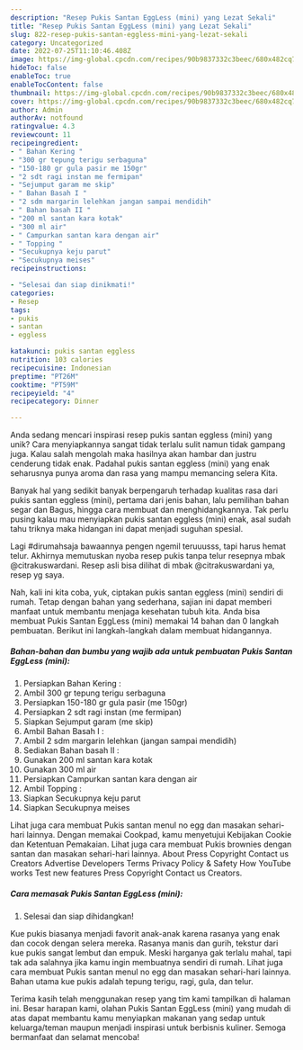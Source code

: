 ```yaml
---
description: "Resep Pukis Santan EggLess (mini) yang Lezat Sekali"
title: "Resep Pukis Santan EggLess (mini) yang Lezat Sekali"
slug: 822-resep-pukis-santan-eggless-mini-yang-lezat-sekali
category: Uncategorized
date: 2022-07-25T11:10:46.408Z
image: https://img-global.cpcdn.com/recipes/90b9837332c3beec/680x482cq70/pukis-santan-eggless-mini-foto-resep-utama.jpg
hideToc: false
enableToc: true
enableTocContent: false
thumbnail: https://img-global.cpcdn.com/recipes/90b9837332c3beec/680x482cq70/pukis-santan-eggless-mini-foto-resep-utama.jpg
cover: https://img-global.cpcdn.com/recipes/90b9837332c3beec/680x482cq70/pukis-santan-eggless-mini-foto-resep-utama.jpg
author: Admin
authorAv: notfound
ratingvalue: 4.3
reviewcount: 11
recipeingredient:
- " Bahan Kering "
- "300 gr tepung terigu serbaguna"
- "150-180 gr gula pasir me 150gr"
- "2 sdt ragi instan me fermipan"
- "Sejumput garam me skip"
- " Bahan Basah I "
- "2 sdm margarin lelehkan jangan sampai mendidih"
- " Bahan basah II "
- "200 ml santan kara kotak"
- "300 ml air"
- " Campurkan santan kara dengan air"
- " Topping "
- "Secukupnya keju parut"
- "Secukupnya meises"
recipeinstructions:

- "Selesai dan siap dinikmati!"
categories:
- Resep
tags:
- pukis
- santan
- eggless

katakunci: pukis santan eggless 
nutrition: 103 calories
recipecuisine: Indonesian
preptime: "PT26M"
cooktime: "PT59M"
recipeyield: "4"
recipecategory: Dinner

---
```





Anda sedang mencari inspirasi resep pukis santan eggless (mini) yang unik? Cara menyiapkannya sangat tidak terlalu sulit namun tidak gampang juga. Kalau salah mengolah maka hasilnya akan hambar dan justru cenderung tidak enak. Padahal pukis santan eggless (mini) yang enak seharusnya punya aroma dan rasa yang mampu memancing selera Kita.





Banyak hal yang sedikit banyak berpengaruh terhadap kualitas rasa dari pukis santan eggless (mini), pertama dari jenis bahan, lalu pemilihan bahan segar dan Bagus, hingga cara membuat dan menghidangkannya. Tak perlu pusing kalau mau menyiapkan pukis santan eggless (mini) enak,      asal sudah tahu triknya maka hidangan ini dapat menjadi suguhan spesial.














Lagi #dirumahsaja bawaannya pengen ngemil teruuusss, tapi harus hemat telur. Akhirnya memutuskan nyoba resep pukis tanpa telur resepnya mbak @citrakuswardani. Resep asli bisa dilihat di mbak @citrakuswardani ya, resep yg saya.






Nah, kali ini kita coba, yuk, ciptakan pukis santan eggless (mini) sendiri di rumah. Tetap dengan bahan yang sederhana, sajian ini dapat memberi manfaat untuk membantu menjaga kesehatan tubuh kita. Anda bisa membuat Pukis Santan EggLess (mini) memakai 14 bahan dan 0 langkah pembuatan. Berikut ini langkah-langkah dalam membuat hidangannya.

<!--inarticleads1-->

##### Bahan-bahan dan bumbu yang wajib ada untuk pembuatan Pukis Santan EggLess (mini):

1. Persiapkan  Bahan Kering :
1. Ambil 300 gr tepung terigu serbaguna
1. Persiapkan 150-180 gr gula pasir (me 150gr)
1. Persiapkan 2 sdt ragi instan (me fermipan)
1. Siapkan Sejumput garam (me skip)
1. Ambil  Bahan Basah I :
1. Ambil 2 sdm margarin lelehkan (jangan sampai mendidih)
1. Sediakan  Bahan basah II :
1. Gunakan 200 ml santan kara kotak
1. Gunakan 300 ml air
1. Persiapkan  Campurkan santan kara dengan air
1. Ambil  Topping :
1. Siapkan Secukupnya keju parut
1. Siapkan Secukupnya meises


Lihat juga cara membuat Pukis santan menul no egg dan masakan sehari-hari lainnya. Dengan memakai Cookpad, kamu menyetujui Kebijakan Cookie dan Ketentuan Pemakaian. Lihat juga cara membuat Pukis brownies dengan santan dan masakan sehari-hari lainnya. About Press Copyright Contact us Creators Advertise Developers Terms Privacy Policy &amp; Safety How YouTube works Test new features Press Copyright Contact us Creators. 

<!--inarticleads2-->

##### Cara memasak Pukis Santan EggLess (mini):


1. Selesai dan siap dihidangkan!

Kue pukis biasanya menjadi favorit anak-anak karena rasanya yang enak dan cocok dengan selera mereka. Rasanya manis dan gurih, tekstur dari kue pukis sangat lembut dan empuk. Meski harganya gak terlalu mahal, tapi tak ada salahnya jika kamu ingin membuatnya sendiri di rumah. Lihat juga cara membuat Pukis santan menul no egg dan masakan sehari-hari lainnya. Bahan utama kue pukis adalah tepung terigu, ragi, gula, dan telur. 

Terima kasih telah menggunakan resep yang tim kami tampilkan di halaman ini. Besar harapan kami, olahan Pukis Santan EggLess (mini) yang mudah di atas dapat membantu kamu menyiapkan makanan yang sedap untuk keluarga/teman maupun menjadi inspirasi untuk berbisnis kuliner. Semoga bermanfaat dan selamat mencoba!
